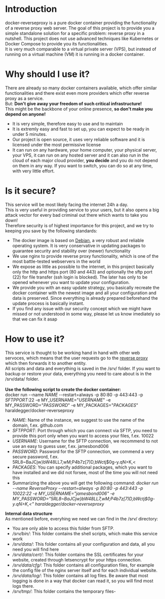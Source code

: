 Introduction
============

docker-reverseproxy is a pure docker container providing the functionality of a reverse proxy web server.
The goal of this project is to provide you a simple standalone solution for a specific problem: reverse proxy in a nutshell.
This project does not use advanced techniques like Kubernetes or Docker Compose to provide you its functionalities.\
It is very much comparable to a virtual private server (VPS), but instead of running on a virtual machine (VM) it is running in a docker container.

Why should I use it?
============
There are already so many docker containers available, which offer similar functionalities and there exist even more providers which offer reverse proxy as a service.\
But: **Don't give away your freedom of such critical infrastructure!**\
This might be the backbone of your online presence, **so don't make you depend on anyone!**
- It is very simple, therefore easy to use and to maintain
- It is extremly easy and fast to set up, you can expect to be ready in under 5 minutes.
- Our project is open source, it uses very reliable software and it is licensed under the most permissive license
- It can run on any hardware, your home computer, your physical server, your VPS, it can run on any hosted server and it can also run in the cloud of each major cloud provider, **you decide** and you do not depend on them in any way. If you want to switch, you can do so at any time, with very little effort.

Is it secure?
============
This service will be most likely facing the internet 24h a day.\
This is very useful in providing service to your users, but it also opens a big attack vector for every bad criminal out there which wants to take you down!\
Therefore security is of highest importance for this project, and we try to keeping you save by the following standards:
- The docker image is based on [Debian], a very robust and reliable operating system. It is very conservative in updating packages to guarantee security and stability over (newer) functionality
- We use nginx to provide reverse proxy functionality, which is one of the most battle-tested webservers in the world
- We expose as little as possible to the internet, in this project basically only the http and https port (80 and 443) and optionally the sftp port (22) for file transfer (ssh login is blocked). The later has only to be opened whenever you want to update your configuration.
- We provide you with an easy update strategy, you basically recreate the docker container with the newest image and all your configuration and data is preserved. Since everything is already prepared beforehand the update process is basically instant.
- If you find any issue with our security concept which we might have missed or not understood in some way, please let us know imediately so that we can fix it asap

How to use it?
============
This service is thought to be working hand in hand with other web servoces, which means that the user requests go to the [reverse proxy] which then forwards it to another entity.\
All scripts and data and everything is saved in the /srv/ folder. If you want to backup or restore your data, everything you need to care about is in the /srv/data/ folder.\
\
**Use the following script to create the docker container:**\
docker run --name *NAME* --restart=always -p 80:80 -p 443:443 -p *SFTPPORT*:22 -e MY_USERNAME="*USERNAME*" -e MY_PASSWORD="*PASSWORD*" -e MY_PACKAGES="*PACKAGES*" haraldegger/docker-reverseproxy
- *NAME*: Name of the instance, we suggest to use the name of the domain, f.ex. github.com
- *SFTPPORT*: Port through which you can connect via SFTP, you need to provide this port only when you want to access your files, f.ex. 10022
- *USERNAME*: Username for the SFTP connection, we recommend to not use an easy to guess user, f.ex. jamesbond006
- *PASSWORD*: Password for the SFTP connection, we commend a very secure password, f.ex. 5RL8~BaJCjw}bW48LL7,wM;P4b7z[7)D,bWctj$0g-y.qN>K,<
- *PACKAGES*: You can specify additional packages, which you want to have installed and we did not forsee, most of the time you will not need this
- Summarizing the above you will get the following command: *docker run --name ReverseProxy --restart=always -p 80:80 -p 443:443 -p 10022:22 -e MY_USERNAME="jamesbond006" -e MY_PASSWORD="5RL8~BaJCjw}bW48LL7,wM;P4b7z[7)D,bWctj$0g-y.qN>K,<" haraldegger/docker-reverseproxy*

**Internal data structure**\
As mentioned before, everyhing we need we can find in the /srv/ directory:
- You are only able to access this folder from SFTP.
- */srv/bin/*: This folder contains the shell scripts, which make this service work
- */srv/data/*: This folder contains all your configuration and data, all you need you will find here
- */srv/data/cert/*: This folder contains the SSL certificates for your website, created through letsencrypt for your https connection.
- */srv/data/cfg/*: This folder contains all configuration files, for example the config file of the nginx server itself and for each individual website.
- */srv/data/log/*: This folder contains all log files. Be aware that most logging is done in a way that docker can read it, so you will find most logs there.
- */srv/tmp/*: This folder contains the temporary files- 

[Debian]: https://www.debian.org/
[reverse proxy]: https://en.wikipedia.org/wiki/Reverse_proxy
